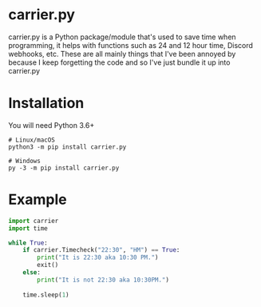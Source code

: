# carrier.py
carrier.py is a Python package/module that's used to save time when programming, it helps with functions such as 24 and 12 hour time, Discord webhooks, etc. These are all mainly things that I've been annoyed by because I keep forgetting the code and so I've just bundle it up into carrier.py 

# Installation
You will need Python 3.6+

```
# Linux/macOS
python3 -m pip install carrier.py

# Windows
py -3 -m pip install carrier.py
```

# Example
```py
import carrier
import time

while True:
    if carrier.Timecheck("22:30", "HM") == True: 
        print("It is 22:30 aka 10:30 PM.")
        exit()
    else:
        print("It is not 22:30 aka 10:30PM.")
    
    time.sleep(1) 
```
